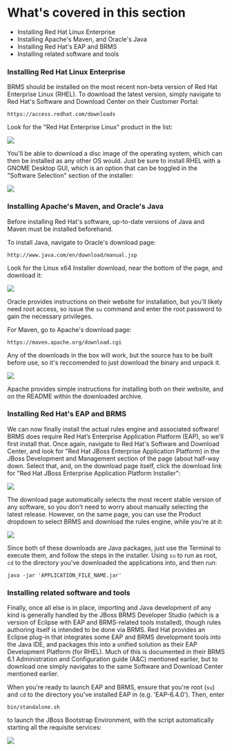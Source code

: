 <!--
{
"name": "part-two-installing-brms",
"version" : "0.1",
"title" : "Part II: Installing BRMS",
"description" : "How to install Red Hat's BRMS solution.",
"homepage" : "https://github.com/outlearn-content/outlearn-modules",
"freshnessDate" : 2015-07-08,
"license" : "CC BY 4.0"
}
-->

<!-- @section -->

# What's covered in this section

* Installing Red Hat Linux Enterprise
* Installing Apache's Maven, and Oracle's Java
* Installing Red Hat's EAP and BRMS
* Installing related software and tools


<!-- @section -->

### Installing Red Hat Linux Enterprise

BRMS should be installed on the most recent non-beta version of Red Hat Enterprise Linux (RHEL). To download the latest version, simply navigate to Red Hat's Software and Download Center on their Customer Portal:

`https://access.redhat.com/downloads`

Look for the "Red Hat Enterprise Linux" product in the list:

![](https://cloud.githubusercontent.com/assets/15032492/10430164/a904474c-70cb-11e5-95aa-6df91877632e.PNG)

You'll be able to download a disc image of the operating system, which can then be installed as any other OS would. Just be sure to install RHEL with a GNOME Desktop GUI, which is an option that can be toggled in the "Software Selection" section of the installer:

![](https://cloud.githubusercontent.com/assets/15032492/10430838/80df799a-70cf-11e5-8d25-867b8c3f32e1.PNG)

<!-- @section -->

### Installing Apache's Maven, and Oracle's Java

Before installing Red Hat's software, up-to-date versions of Java and Maven must be installed beforehand.

To install Java, navigate to Oracle's download page:

`http://www.java.com/en/download/manual.jsp`

Look for the Linux x64 Installer download, near the bottom of the page, and download it:

![](https://cloud.githubusercontent.com/assets/15032492/10430268/2c4c63e6-70cc-11e5-8121-af4b62abecae.PNG)

Oracle provides instructions on their website for installation, but you'll likely need root access, so issue the `su` command and enter the root password to gain the necessary privileges.

For Maven, go to Apache's download page:

`https://maven.apache.org/download.cgi`

Any of the downloads in the box will work, but the source has to be built before use, so it's reccomended to just download the binary and unpack it.

![](https://cloud.githubusercontent.com/assets/15032492/10430383/edcf99de-70cc-11e5-9e74-25e88d2fa075.PNG)

Apache provides simple instructions for installing both on their website, and on the README within the downloaded archive.

<!-- @section -->

### Installing Red Hat's EAP and BRMS

We can now finally install the actual rules engine and associated software! BRMS does require Red Hat’s Enterprise Application Platform (EAP), so we'll first install that. Once again, navigate to Red Hat's Software and Download Center, and look for "Red Hat JBoss Enterprise Application Platform) in the JBoss Development and Management section of the page (about half-way down. Select that, and, on the download page itself, click the download link for "Red Hat JBoss Enterprise Application Platform Installer":

![](https://cloud.githubusercontent.com/assets/15032492/10430709/b3577694-70ce-11e5-8416-caaceaad1cab.PNG)

The download page automatically selects the most recent stable version of any software, so you don't need to worry about manually selecting the latest release. However, on the same page, you can use the Product dropdown to select BRMS and download the rules engine, while you're at it:

![](https://cloud.githubusercontent.com/assets/15032492/10430785/1f87be8c-70cf-11e5-97fc-f4e7d3e03ecf.PNG)

Since both of these downloads are Java packages, just use the Terminal to execute them, and follow the steps in the installer. Using `su` to run as root, `cd` to the directory you've downloaded the applications into, and then run:

`java -jar 'APPLICATION_FILE_NAME.jar'`

<!-- @section -->

### Installing related software and tools

Finally, once all else is in place, importing and Java development of any kind is generally handled by the JBoss BRMS Developer Studio (which is a version of Eclipse with EAP and BRMS-related tools installed), though rules authoring itself is intended to be done via BRMS. Red Hat provides an Eclipse plug-in that integrates some EAP and BRMS development tools into the Java IDE, and packages this into a unified solution as their EAP Development Platform (for RHEL). Much of this is documented in their BRMS 6.1 Administration and Configuration guide (A&C) mentioned earlier, but to download one simply navigates to the same Software and Download Center mentioned earlier.

When you're ready to launch EAP and BRMS, ensure that you're root (`su`) and `cd` to the directory you've installed EAP in (e.g. 'EAP-6.4.0'). Then, enter

`bin/standalone.sh`

to launch the JBoss Bootstrap Environment, with the script automatically starting all the requisite services:

![](https://cloud.githubusercontent.com/assets/15032492/10431155/82bc47f0-70d1-11e5-93c8-15d356c33c1a.PNG)

<!-- @end -->
